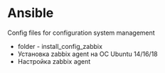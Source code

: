 # Ansible
Config files for configuration system management
- folder - install_config_zabbix
- Установка zabbix agent на ОС Ubuntu 14/16/18
- Настройка zabbix agent 
